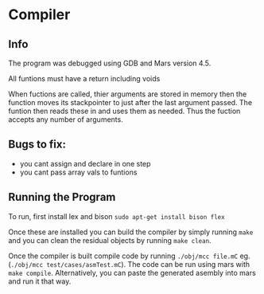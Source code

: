 # Compiler

## Info
The program was debugged using GDB and Mars version 4.5.

All funtions must have a return including voids

When fuctions are called, thier arguments are stored in memory then the function moves its stackpointer to just after the last argument passed.
The funtion then reads these in and uses them as needed. Thus the fuction accepts any number of arguments.

## Bugs to fix:
* you cant assign and declare in one step
* you cant pass array vals to funtions

## Running the Program
To run, first install lex and bison ```sudo apt-get install bison flex```

Once these are installed you can build the compiler by simply running ```make``` and you can clean the residual objects by running ```make clean```.

Once the compiler is built compile code by running ```./obj/mcc file.mC``` eg. (```./obj/mcc test/cases/asmTest.mC```). The code can be run using mars with ```make compile```.
Alternatively, you can paste the generated asembly into mars and run it that way.
